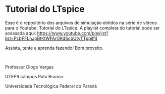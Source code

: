 # Tutorial do LTspice

Esse é o repositório dos arquivos de simulação obtidos na série de vídeos para o Youtube: Tutorial do LTspice.
A playlist completa do tutorial pode ser acessada aqui: https://www.youtube.com/playlist?list=PLbFFLnJpBtKtWFArOKdScbUtyTTppiIf4

Assista, tente e aprenda fazendo! Bom proveito.

<br>

Professor Diogo Vargas

UTFPR câmpus Pato Branco

Universidade Tecnológica Federal do Paraná
